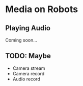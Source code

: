 # Media on Robots

## Playing Audio
Coming soon...

## TODO: Maybe
- Camera stream
- Camera record
- Audio record
